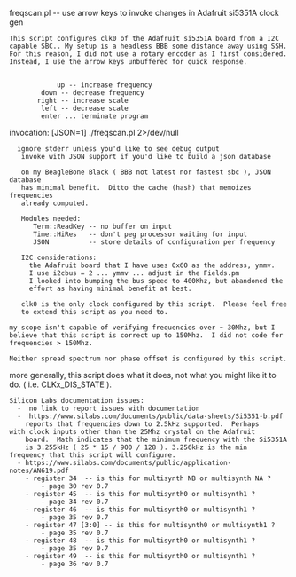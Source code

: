 
  freqscan.pl -- use arrow keys to invoke changes in Adafruit si5351A clock gen

	This script configures clk0 of the Adafruit si5351A board from a I2C
	capable SBC.. My setup is a headless BBB some distance away using SSH.  
	For this reason, I did not use a rotary encoder as I first considered.  
	Instead, I use the arrow keys unbuffered for quick response.

   
	            up -- increase frequency
            down -- decrease frequency
           right -- increase scale
            left -- decrease scale
            enter ... terminate program
   

  invocation:
       [JSON=1] ./freqscan.pl 2>/dev/null

      ignore stderr unless you'd like to see debug output
       invoke with JSON support if you'd like to build a json database

       on my BeagleBone Black ( BBB not latest nor fastest sbc ), JSON database
       has minimal benefit.  Ditto the cache (hash) that memoizes frequencies
       already computed.

       Modules needed:
          Term::ReadKey -- no buffer on input
          Time::HiRes   -- don't peg processor waiting for input
          JSON          -- store details of configuration per frequency

       I2C considerations:
         the Adafruit board that I have uses 0x60 as the address, ymmv.
         I use i2cbus = 2 ... ymmv ... adjust in the Fields.pm
         I looked into bumping the bus speed to 400Khz, but abandoned the
         effort as having minimal benefit at best.  

       clk0 is the only clock configured by this script.  Please feel free
       to extend this script as you need to.

	my scope isn't capable of verifying frequencies over ~ 30Mhz, but I
	believe that this script is correct up to 150Mhz.  I did not code for
	frequencies > 150Mhz.

	Neither spread spectrum nor phase offset is configured by this script.
  more generally, this script does what it does, not what you might like
	it to do. ( i.e. CLKx_DIS_STATE ).

	Silicon Labs documentation issues:
	  -  no link to report issues with documentation
	  -  https://www.silabs.com/documents/public/data-sheets/Si5351-b.pdf
	  	reports that frequencies down to 2.5kHz supported.  Perhaps 
  	with clock inputs other than the 25Mhz crystal on the Adafruit
	  	board.  Math indicates that the minimum frequency with the Si5351A
	  	is 3.255kHz ( 25 * 15 / 900 / 128 ). 3.256kHz is the min 
  	frequency that this script will configure.
	  - https://www.silabs.com/documents/public/application-notes/AN619.pdf
	    - register 34  -- is this for multisynth NB or multisynth NA ?
	        - page 30 rev 0.7
	    - register 45  -- is this for multisynth0 or multisynth1 ?
	        - page 34 rev 0.7
	    - register 46  -- is this for multisynth0 or multisynth1 ?
	        - page 35 rev 0.7
	    - register 47 [3:0] -- is this for multisynth0 or multisynth1 ?
	        - page 35 rev 0.7
	    - register 48  -- is this for multisynth0 or multisynth1 ?
	        - page 35 rev 0.7
	    - register 49  -- is this for multisynth0 or multisynth1 ?
	        - page 36 rev 0.7

